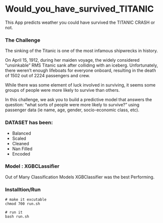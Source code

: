 # Would_you_have_survived_TITANIC

This App predicts weather you could have survived the TITANIC CRASH  or not.

### The Challenge
The sinking of the Titanic is one of the most infamous shipwrecks in history.

On April 15, 1912, during her maiden voyage, the widely considered “unsinkable” RMS Titanic sank after colliding with an iceberg. Unfortunately, there weren’t enough lifeboats for everyone onboard, resulting in the death of 1502 out of 2224 passengers and crew.

While there was some element of luck involved in surviving, it seems some groups of people were more likely to survive than others.

In this challenge, we ask you to build a predictive model that answers the question: “what sorts of people were more likely to survive?” using passenger data (ie name, age, gender, socio-economic class, etc).

### DATASET has been:
* Balanced 
* Scaled
* Cleaned
* Nan Filled
* Encoded

### Model : XGBCLassifier 
Out of Many Classification Models XGBClassifier was the best Performing.

### Installtion/Run
```
# make it excutable
chmod 700 run.sh

# run it
bash run.sh

```
